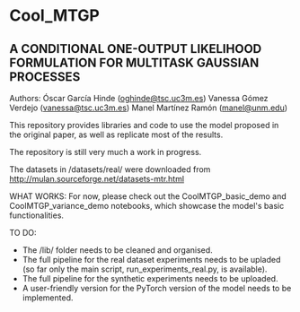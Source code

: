 # Cool_MTGP

## A CONDITIONAL ONE-OUTPUT LIKELIHOOD FORMULATION FOR MULTITASK GAUSSIAN PROCESSES

Authors: 
  Óscar García Hinde (oghinde@tsc.uc3m.es)
  Vanessa Gómez Verdejo (vanessa@tsc.uc3m.es)
  Manel Martínez Ramón (manel@unm.edu)

This repository provides libraries and code to use the model proposed in the original paper, as well as replicate most of the results.

The repository is still very much a work in progress.

The datasets in /datasets/real/ were downloaded from http://mulan.sourceforge.net/datasets-mtr.html

WHAT WORKS:
For now, please check out the CoolMTGP_basic_demo and CoolMTGP_variance_demo notebooks, which showcase the model's basic functionalities.

TO DO:
  - The /lib/ folder needs to be cleaned and organised.
  - The full pipeline for the real dataset experiments needs to be upladed (so far only the main script, run_experiments_real.py, is available).
  - The full pipeline for the synthetic experiments needs to be uploaded.
  - A user-friendly version for the PyTorch version of the model needs to be implemented.
